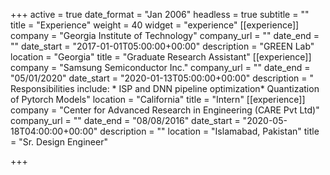 +++
active = true
date_format = "Jan 2006"
headless = true
subtitle = ""
title = "Experience"
weight = 40
widget = "experience"
[[experience]]
company = "Georgia Institute of Technology"
company_url = ""
date_end = ""
date_start = "2017-01-01T05:00:00+00:00"
description = "GREEN Lab"
location = "Georgia"
title = "Graduate Research Assistant"
[[experience]]
company = "Samsung Semiconductor Inc."
company_url = ""
date_end = "05/01/2020"
date_start = "2020-01-13T05:00:00+00:00"
description = "  Responsibilities include:    * ISP and DNN pipeline optimization* Quantization of Pytorch Models"
location = "California"
title = "Intern"
[[experience]]
company = "Center for Advanced Research in Engineering (CARE Pvt Ltd)"
company_url = ""
date_end = "08/08/2016"
date_start = "2020-05-18T04:00:00+00:00"
description = ""
location = "Islamabad, Pakistan"
title = "Sr. Design Engineer"

+++
